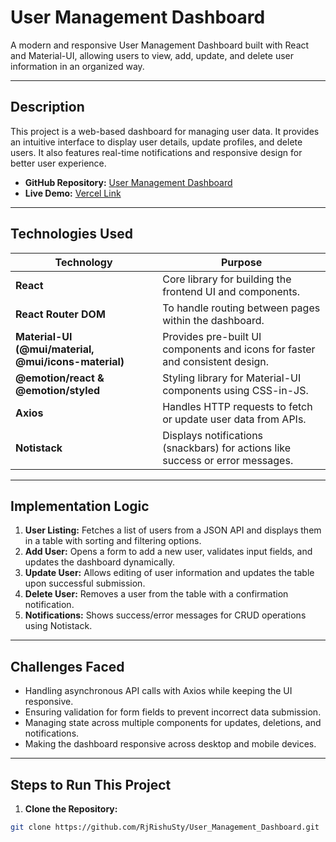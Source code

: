 # User Management Dashboard

A modern and responsive User Management Dashboard built with React and Material-UI, allowing users to view, add, update, and delete user information in an organized way.

---

## Description

This project is a web-based dashboard for managing user data. It provides an intuitive interface to display user details, update profiles, and delete users. It also features real-time notifications and responsive design for better user experience.

- **GitHub Repository:** [User Management Dashboard](https://github.com/RjRishuSty/User_Management_Dashboard.git)  
- **Live Demo:** [Vercel Link](https://user-management-dashboard-nine-rust.vercel.app/)

---

## Technologies Used

| Technology | Purpose |
|------------|---------|
| **React** | Core library for building the frontend UI and components. |
| **React Router DOM** | To handle routing between pages within the dashboard. |
| **Material-UI (@mui/material, @mui/icons-material)** | Provides pre-built UI components and icons for faster and consistent design. |
| **@emotion/react & @emotion/styled** | Styling library for Material-UI components using CSS-in-JS. |
| **Axios** | Handles HTTP requests to fetch or update user data from APIs. |
| **Notistack** | Displays notifications (snackbars) for actions like success or error messages. |

---

## Implementation Logic

1. **User Listing:** Fetches a list of users from a JSON API and displays them in a table with sorting and filtering options.  
2. **Add User:** Opens a form to add a new user, validates input fields, and updates the dashboard dynamically.  
3. **Update User:** Allows editing of user information and updates the table upon successful submission.  
4. **Delete User:** Removes a user from the table with a confirmation notification.  
5. **Notifications:** Shows success/error messages for CRUD operations using Notistack.  

---

## Challenges Faced

- Handling asynchronous API calls with Axios while keeping the UI responsive.  
- Ensuring validation for form fields to prevent incorrect data submission.  
- Managing state across multiple components for updates, deletions, and notifications.  
- Making the dashboard responsive across desktop and mobile devices.  

---

## Steps to Run This Project

1. **Clone the Repository:**  
```bash
git clone https://github.com/RjRishuSty/User_Management_Dashboard.git
